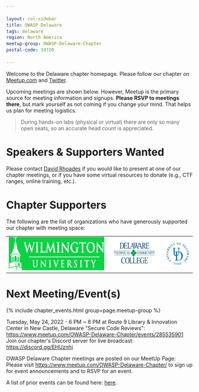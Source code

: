 ```yaml
---

layout: col-sidebar
title: OWASP Delaware
tags: delaware
region: North America
meetup-group: OWASP-Delaware-Chapter
postal-code: 19720

---
```

Welcome to the Delaware chapter homepage. 
Please follow our chapter on <a href="https://bit.ly/owaspDE" target="_blank" rel="noopener noreferrer">Meetup.com</a> and <a href="https://twitter.com/owaspde" target="_blank" rel="noopener noreferrer">Twitter</a>.

Upcoming meetings are shown below.  However, Meetup is the primary source for meeting information and signups. **Please RSVP to meetings there**, but mark yourself as not coming if you change your mind.  That helps us plan for meeting logistics. 

> During hands-on labs (physical or virtual) there are only so many open seats, so an accurate head count is appreciated.

# Speakers & Supporters Wanted

Please contact [David Rhoades](mailto:david.rhoades@owasp.org) if you would like to present at one of our chapter meetings, or if you have some virtual resources to donate (e.g., CTF ranges, online training, etc.).

<!-- note to add when physical meetings resume:
When donating space for our meetings Northern Delaware is ideal, but we are flexible - especially if you have people in your area willing to attend.
-->

# Chapter Supporters

The following are the list of organizations who have generously supported our chapter with meeting space:

<table cellpadding="15" cellspacing="0">
<tr>
<td>
<a href="https://www.wilmu.edu/" target="_blank" rel="noopener noreferrer"><img src="assets/images/WilmU-logo.png" alt="Wilmington University logo" height="90"/></a>
</td>
<td>
<a href="https://www.dtcc.edu/" target="_blank" rel="noopener noreferrer"><img src="assets/images/dtcc-logo.png" alt="Delaware Technical Community College logo" height="90"/></a>
</td>
<td>
<a href="https://www.udel.edu/" target="_blank" rel="noopener noreferrer"><img src="assets/images/UD-logo.jpg" alt="University of Delaware logo"/></a>
</td>
</tr>
</table>

# Next Meeting/Event(s)

{% include chapter_events.html group=page.meetup-group %}

Tuesday, May 24, 2022 - 6 PM ~ 8 PM at Route 9 Library & Innovation Center in New Castle, Delaware
"Secure Code Reviews": https://www.meetup.com/OWASP-Delaware-Chapter/events/285535901
Join our chapter's Discord server for live broadcast: https://discord.gg/EHUznhj 

OWASP Delaware Chapter meetings are posted on our MeetUp Page:
Please visit <a href="https://www.meetup.com/OWASP-Delaware-Chapter/" target="_blank" rel="noopener noreferrer">https://www.meetup.com/OWASP-Delaware-Chapter/</a> to sign up for event announcements and to RSVP for an event.

A list of prior events can be found here: 
<a href="https://www.meetup.com/OWASP-Delaware-Chapter/events/past/" target="_blank" rel="noopener noreferrer">here</a>.
